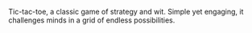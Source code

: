 Tic-tac-toe, a classic game of strategy and wit. Simple yet engaging, it challenges minds in a grid of endless possibilities.
